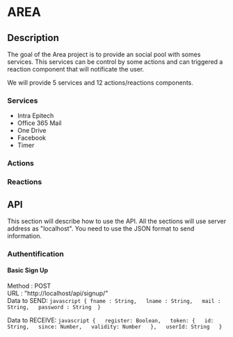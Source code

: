 # AREA

## Description

The goal of the Area project is to provide an social pool with somes services. This services can be control by some actions and can triggered a reaction component that will notificate the user.

We will provide 5 services and 12 actions/reactions components.

### Services

* Intra Epitech
* Office 365 Mail
* One Drive
* Facebook
* Timer

### Actions

### Reactions



## API

This section will describe how to use the API. All the sections will use server address as "localhost".
You need to use the JSON format to send information.

### Authentification 

#### Basic Sign Up

Method : POST  
URL : "http://localhost/api/signup/"  
Data to SEND: ``` javascript {
            fname : String,  
            lname : String,  
            mail : String,  
            password : String 
        } ```  
        
Data to RECEIVE: ```javascript {  
            register: Boolean,  
            token: {  
                id: String,  
                since: Number,  
                validity: Number  
            },  
            userId: String  
        }```  
